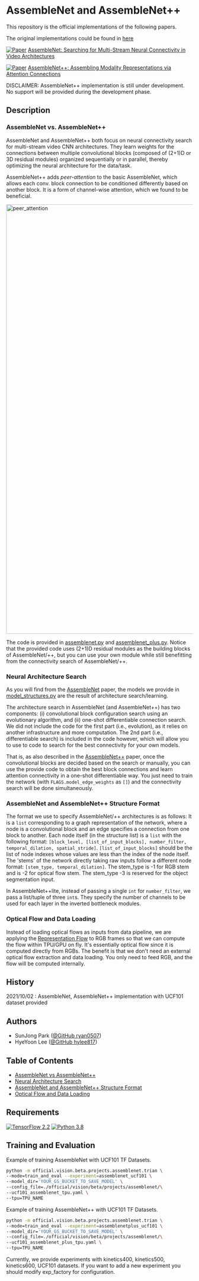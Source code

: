 # AssembleNet and AssembleNet++

This repository is the official implementations of the following papers.

The original implementations could be found in [here](https://github.com/google-research/google-research/tree/master/assemblenet)

[![Paper](http://img.shields.io/badge/Paper-arXiv.2008.03800-B3181B?logo=arXiv)](https://arxiv.org/abs/1905.13209)
[AssembleNet: Searching for Multi-Stream Neural Connectivity in Video
Architectures](https://arxiv.org/abs/1905.13209)

[![Paper](http://img.shields.io/badge/Paper-arXiv.2008.08072-B3181B?logo=arXiv)](https://arxiv.org/abs/1905.13209)
[AssembleNet++: Assembling Modality Representations via Attention
Connections](https://arxiv.org/abs/2008.08072)


DISCLAIMER: AssembleNet++ implementation is still under development. No support
will be provided during the development phase.

## Description
### AssembleNet vs. AssembleNet++

AssembleNet and AssembleNet++ both focus on neural connectivity search for multi-stream video CNN architectures. They learn weights for the connections between multiple convolutional blocks (composed of (2+1)D or 3D residual modules) organized sequentially or in parallel, thereby optimizing the neural architecture for the data/task.

AssembleNet++ adds *peer-attention* to the basic AssembleNet, which allows each conv. block connection to be conditioned differently based on another block. It is a form of channel-wise attention, which we found to be beneficial.

<img width="1158" alt="peer_attention" src="https://user-images.githubusercontent.com/53969182/135665233-e64ccda1-7dd3-45f2-9d77-5c4515703f13.png">

The code is provided in [assemblenet.py](modeling/assemblenet.py) and [assemblenet_plus.py](modeling/assemblenet_plus.py). Notice that the provided code uses (2+1)D residual modules as the building blocks of AssembleNet/++, but you can use your own module while still benefitting from the connectivity search of AssembleNet/++.

### Neural Architecture Search

As you will find from the [AssembleNet](https://arxiv.org/abs/1905.13209) paper, the models we provide in [model_structures.py](model_structures.py) are the result of architecture search/learning.

The architecture search in AssembleNet (and AssembleNet++) has two components: (i) convolutional block configuration search using an evolutionary algorithm, and (ii) one-shot differentiable connection search. We did not include the code for the first part (i.e., evolution), as it relies on another infrastructure and more computation. The 2nd part (i.e., differentiable search) is included in the code however, which will allow you to use to code to search for the best connectivity for your own models.

That is, as also described in the [AssembleNet++](https://arxiv.org/abs/2008.08072) paper, once the convolutional blocks are decided based on the search or manually, you can use the provide code to obtain the best block connections and learn attention connectivity in a one-shot differentiable way. You just need to train the network (with `FLAGS.model_edge_weights` as `[]`) and the connectivity search will be done simultaneously.


### AssembleNet and AssembleNet++ Structure Format

The format we use to specify AssembleNet/++ architectures is as follows: It is a `list` corresponding to a graph representation of the network, where a node is a convolutional block and an edge specifies a connection from one block to another. Each node itself (in the structure list) is a `list` with the following format: `[block_level, [list_of_input_blocks], number_filter, temporal_dilation, spatial_stride]`. `[list_of_input_blocks]` should be the list of node indexes whose values are less than the index of the node itself. The 'stems' of the network directly taking raw inputs follow a different node format: `[stem_type, temporal_dilation]`. The stem_type is -1 for RGB stem and is -2 for optical flow stem. The stem_type -3 is reserved for the object segmentation input.

In AssembleNet++lite, instead of passing a single `int` for `number_filter`, we pass a list/tuple of three `int`s. They specify the number of channels to be used for each layer in the inverted bottleneck modules.


### Optical Flow and Data Loading

Instead of loading optical flows as inputs from data pipeline, we are applying the [Representation Flow](https://github.com/piergiaj/representation-flow-cvpr19) to RGB frames so that we can compute the flow within TPU/GPU on fly. It's essentially optical flow since it is computed directly from RGBs. The benefit is that we don't need an external optical flow extraction and data loading. You only need to feed RGB, and the flow will be computed internally.



## History
2021/10/02 : AssembleNet, AssembleNet++ implementation with UCF101 dataset provided

## Authors

* SunJong Park ([@GitHub ryan0507](https://github.com/ryan0507))
* HyeYoon Lee ([@GitHub hylee817](https://github.com/hylee817))

## Table of Contents

* [AssembleNet vs AssembleNet++](#assemblenet-vs-assemblenet)
* [Neural Architecture Search](#neural-architecture-search)
* [AssembleNet and AssembleNet++ Structure Format](#assemblenet-and-assemblenet-structure-format)
* [Optical Flow and Data Loading](#optical-flow-and-data-loading)
 



## Requirements

[![TensorFlow 2.2](https://img.shields.io/badge/TensorFlow-2.5.0-FF6F00?logo=tensorflow)](https://github.com/tensorflow/tensorflow/releases/tag/v2.5.0)
[![Python 3.8](https://img.shields.io/badge/Python-3.8-3776AB)](https://www.python.org/downloads/release/python-380/)


## Training and Evaluation

Example of training AssembleNet with UCF101 TF Datasets.

```bash
python -m official.vision.beta.projects.assemblenet.trian \
--mode=train_and_eval --experiment=assemblenet_ucf101 \
--model_dir='YOUR_GS_BUCKET_TO_SAVE_MODEL' \
--config_file=./official/vision/beta/projects/assemblenet/\
--ucf101_assemblenet_tpu.yaml \
--tpu=TPU_NAME 
```

Example of training AssembleNet++ with UCF101 TF Datasets.

```bash
python -m official.vision.beta.projects.assemblenet.trian \
--mode=train_and_eval --experiment=assemblenetplus_ucf101 \
--model_dir='YOUR_GS_BUCKET_TO_SAVE_MODEL' \
--config_file=./official/vision/beta/projects/assemblenet/\
--ucf101_assemblenet_plus_tpu.yaml \
--tpu=TPU_NAME 
```

Currently, we provide experiments with kinetics400, kinetics500,
kinetics600, UCF101 datasets. If you want to add a new experiment 
you should modify exp_factory for configuration.
